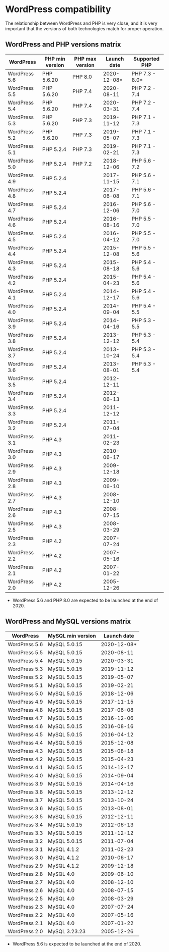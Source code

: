 # WordPress compatibility

The relationship between WordPress and PHP is very close, and it is very important that the versions of both technologies match for proper operation.

## WordPress and PHP versions matrix

WordPress | PHP min version | PHP max version | Launch date | Supported PHP
------------ | ------------- | ------------- | ------------- | -------------
WordPress 5.6 | PHP 5.6.20 | PHP 8.0 | 2020-12-08* | PHP 7.3 - 8.0*
WordPress 5.5 | PHP 5.6.20 | PHP 7.4 | 2020-08-11 | PHP 7.2 - 7.4
WordPress 5.4 | PHP 5.6.20 | PHP 7.4 | 2020-03-31 | PHP 7.2 - 7.4
WordPress 5.3 | PHP 5.6.20 | PHP 7.3 | 2019-11-12 | PHP 7.1 - 7.3
WordPress 5.2 | PHP 5.6.20 | PHP 7.3 | 2019-05-07 | PHP 7.1 - 7.3
WordPress 5.1 | PHP 5.2.4 | PHP 7.3 | 2019-02-21 | PHP 7.1 - 7.3
WordPress 5.0 | PHP 5.2.4 | PHP 7.2 | 2018-12-06 | PHP 5.6 - 7.2
WordPress 4.9 | PHP 5.2.4 |     | 2017-11-15 | PHP 5.6 - 7.1
WordPress 4.8 | PHP 5.2.4 |     | 2017-06-08 | PHP 5.6 - 7.1
WordPress 4.7 | PHP 5.2.4 |     | 2016-12-06 | PHP 5.6 - 7.0
WordPress 4.6 | PHP 5.2.4 |     | 2016-08-16 | PHP 5.5 - 7.0
WordPress 4.5 | PHP 5.2.4 |     | 2016-04-12 | PHP 5.5 - 7.0
WordPress 4.4 | PHP 5.2.4 |     | 2015-12-08 | PHP 5.5 - 5.6
WordPress 4.3 | PHP 5.2.4 |     | 2015-08-18 | PHP 5.4 - 5.6
WordPress 4.2 | PHP 5.2.4 |     | 2015-04-23 | PHP 5.4 - 5.6
WordPress 4.1 | PHP 5.2.4 |     | 2014-12-17 | PHP 5.4 - 5.6
WordPress 4.0 | PHP 5.2.4 |     | 2014-09-04 | PHP 5.4 - 5.5
WordPress 3.9 | PHP 5.2.4 |     | 2014-04-16 | PHP 5.3 - 5.5
WordPress 3.8 | PHP 5.2.4 |     | 2013-12-12 | PHP 5.3 - 5.4
WordPress 3.7 | PHP 5.2.4 |     | 2013-10-24 | PHP 5.3 - 5.4
WordPress 3.6 | PHP 5.2.4 |     | 2013-08-01 | PHP 5.3 - 5.4
WordPress 3.5 | PHP 5.2.4 |     | 2012-12-11 | 
WordPress 3.4 | PHP 5.2.4 |     | 2012-06-13 | 
WordPress 3.3 | PHP 5.2.4 |     | 2011-12-12 | 
WordPress 3.2 | PHP 5.2.4 |     | 2011-07-04 | 
WordPress 3.1 | PHP 4.3 |     | 2011-02-23 | 
WordPress 3.0 | PHP 4.3 |     | 2010-06-17 | 
WordPress 2.9 | PHP 4.3 |     | 2009-12-18 | 
WordPress 2.8 | PHP 4.3 |     | 2009-06-10 | 
WordPress 2.7 | PHP 4.3 |     | 2008-12-10 | 
WordPress 2.6 | PHP 4.3 |     | 2008-07-15 | 
WordPress 2.5 | PHP 4.3 |     | 2008-03-29 | 
WordPress 2.3 | PHP 4.2 |     | 2007-07-24 | 
WordPress 2.2 | PHP 4.2 |     | 2007-05-16 | 
WordPress 2.1 | PHP 4.2 |     | 2007-01-22 | 
WordPress 2.0 | PHP 4.2 |     | 2005-12-26 | 

* WordPress 5.6 and PHP 8.0 are expected to be launched at the end of 2020.

## WordPress and MySQL versions matrix

WordPress | MySQL min version | Launch date
------------ | ------------- | -------------
WordPress 5.6 | MySQL 5.0.15 | 2020-12-08*
WordPress 5.5 | MySQL 5.0.15 | 2020-08-11
WordPress 5.4 | MySQL 5.0.15 | 2020-03-31
WordPress 5.3 | MySQL 5.0.15 | 2019-11-12
WordPress 5.2 | MySQL 5.0.15 | 2019-05-07
WordPress 5.1 | MySQL 5.0.15 | 2019-02-21
WordPress 5.0 | MySQL 5.0.15 | 2018-12-06
WordPress 4.9 | MySQL 5.0.15 | 2017-11-15
WordPress 4.8 | MySQL 5.0.15 | 2017-06-08
WordPress 4.7 | MySQL 5.0.15 | 2016-12-06
WordPress 4.6 | MySQL 5.0.15 | 2016-08-16
WordPress 4.5 | MySQL 5.0.15 | 2016-04-12
WordPress 4.4 | MySQL 5.0.15 | 2015-12-08
WordPress 4.3 | MySQL 5.0.15 | 2015-08-18
WordPress 4.2 | MySQL 5.0.15 | 2015-04-23
WordPress 4.1 | MySQL 5.0.15 | 2014-12-17
WordPress 4.0 | MySQL 5.0.15 | 2014-09-04
WordPress 3.9 | MySQL 5.0.15 | 2014-04-16
WordPress 3.8 | MySQL 5.0.15 | 2013-12-12
WordPress 3.7 | MySQL 5.0.15 | 2013-10-24
WordPress 3.6 | MySQL 5.0.15 | 2013-08-01
WordPress 3.5 | MySQL 5.0.15 | 2012-12-11
WordPress 3.4 | MySQL 5.0.15 | 2012-06-13
WordPress 3.3 | MySQL 5.0.15 | 2011-12-12
WordPress 3.2 | MySQL 5.0.15 | 2011-07-04
WordPress 3.1 | MySQL 4.1.2 | 2011-02-23
WordPress 3.0 | MySQL 4.1.2 | 2010-06-17
WordPress 2.9 | MySQL 4.1.2 | 2009-12-18
WordPress 2.8 | MySQL 4.0 | 2009-06-10
WordPress 2.7 | MySQL 4.0 | 2008-12-10
WordPress 2.6 | MySQL 4.0 | 2008-07-15
WordPress 2.5 | MySQL 4.0 | 2008-03-29
WordPress 2.3 | MySQL 4.0 | 2007-07-24
WordPress 2.2 | MySQL 4.0 | 2007-05-16
WordPress 2.1 | MySQL 4.0 | 2007-01-22
WordPress 2.0 | MySQL 3.23.23 | 2005-12-26

* WordPress 5.6 is expected to be launched at the end of 2020.
